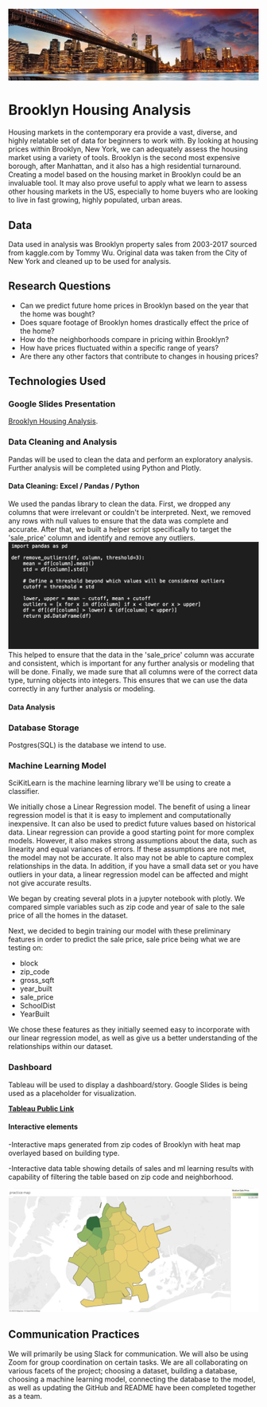 ![brooklyn_bridge.jpeg](/Resources/Images/brooklyn_bridge.jpeg)
# Brooklyn Housing Analysis

Housing markets in the contemporary era provide a vast, diverse, and highly relatable set of data for beginners to work with. By looking at housing prices within Brooklyn, New York, we can adequately assess the housing market using a variety of tools. Brooklyn is the second most expensive borough, after Manhattan, and it also has a high residential turnaround. Creating a model based on the housing market in Brooklyn could be an invaluable tool. It may also prove useful to apply what we learn to assess other housing markets in the US, especially to home buyers who are looking to live in fast growing, highly populated, urban areas.

## Data

Data used in analysis was Brooklyn property sales from 2003-2017 sourced from kaggle.com by Tommy Wu. Original data was taken from the City of New York and cleaned up to be used for analysis.

## Research Questions

-   Can we predict future home prices in Brooklyn based on the year that the home was bought?
-   Does square footage of Brooklyn homes drastically effect the price of the home?
-   How do the neighborhoods compare in pricing within Brooklyn?
-   How have prices fluctuated within a specific range of years?
-   Are there any other factors that contribute to changes in housing prices?

## Technologies Used

### Google Slides Presentation
[Brooklyn Housing Analysis](https://docs.google.com/presentation/d/1S5SWDg1g-fo5eKKniRpoEzsBGJHBH_mhhbNbJsAG0nc/edit?usp=sharing).

### Data Cleaning and Analysis

Pandas will be used to clean the data and perform an exploratory analysis. Further analysis will be completed using Python and Plotly.

#### Data Cleaning: Excel / Pandas / Python
We used the pandas library to clean the data. First, we dropped any columns that were irrelevant or couldn't be interpreted. Next, we removed any rows with null values to ensure that the data was complete and accurate. After that, we built a helper script specifically to target the 'sale_price' column and identify and remove any outliers. ![helper.png](/Resources/Images/helper.png)
This helped to ensure that the data in the 'sale_price' column was accurate and consistent, which is important for any further analysis or modeling that will be done. Finally, we made sure that all columns were of the correct data type, turning objects into integers. This ensures that we can use the data correctly in any further analysis or modeling.

#### Data Analysis


### Database Storage

Postgres(SQL) is the database we intend to use.

### Machine Learning Model

SciKitLearn is the machine learning library we'll be using to create a classifier.

We initially chose a Linear Regression model. The benefit of using a linear regression model is that it is easy to implement and computationally inexpensive. It can also be used to predict future values based on historical data. Linear regression can provide a good starting point for more complex models. However, it also makes strong assumptions about the data, such as linearity and equal variances of errors. If these assumptions are not met, the model may not be accurate. It also may not be able to capture complex relationships in the data. In addition, if you have a small data set or you have outliers in your data, a linear regression model can be affected and might not give accurate results.

We began by creating several plots in a jupyter notebook with plotly. We compared simple variables such as zip code and year of sale to the sale price of all the homes in the dataset.

Next, we decided to begin training our model with these preliminary features in order to predict the sale price, sale price being what we are testing on:

* block
* zip_code
* gross_sqft
* year_built
* sale_price
* SchoolDist
* YearBuilt

We chose these features as they initially seemed easy to incorporate with our linear regression model, as well as give us a better understanding of the relationships within our dataset. 

### Dashboard

Tableau will be used to display a dashboard/story. Google Slides is being used as a placeholder for visualization.

[**Tableau Public Link**](https://public.tableau.com/app/profile/chase.weaver6108/viz/BrooklynHomeAnalysis/practicemap?publish=yes)

#### Interactive elements
-Interactive maps generated from zip codes of Brooklyn with heat map overlayed based on building type.

-Interactive data table showing details of sales and ml learning results with capability of filtering the table based on zip code and neighborhood.

![heatmap.png](/Resources/Images/heatmap.png)

## Communication Practices
We will primarily be using Slack for communication. We will also be using Zoom for group coordination on certain tasks. We are all collaborating on various facets of the project; choosing a dataset, building a database, choosing a machine learning model, connecting the database to the model, as well as updating the GitHub and README have been completed together as a team.


